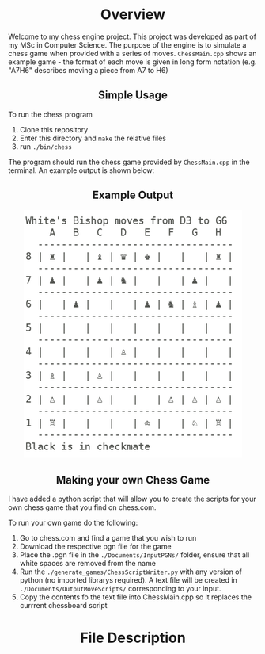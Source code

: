 # <center> **Overview** </center>
Welcome to my chess engine project. This project was developed as part of my MSc in Computer Science.
The purpose of the engine is to simulate a chess game when provided with a series of moves.
`ChessMain.cpp` shows an example game - the format of each move is given in long form notation (e.g. "A7H6" describes moving a piece from A7 to H6)

## <center> **Simple Usage** </center>

To run the chess program
1. Clone this repository
2. Enter this directory and `make` the relative files
3. run `./bin/chess`

The program should run the chess game provided by `ChessMain.cpp` in the terminal. An example output is shown below:

## <center> **Example Output** </center>
<p align="center">
  <img src="./images/Example.png" />
</p>

## <center> **Making your own Chess Game** </center>

I have added a python script that will allow you to create the scripts for your own chess game that you find on chess.com.

To run your own game do the following:

1. Go to chess.com and find a game that you wish to run
2. Download the respective pgn file for the game
3. Place the .pgn file in the `./Documents/InputPGNs/` folder, ensure that all white spaces are removed from the name
4. Run the `./generate_games/ChessScriptWriter.py` with any version of python (no imported librarys required). A text file will be created in `./Documents/OutputMoveScripts/` corresponding to your input. 
5. Copy the contents fo the text file into ChessMain.cpp so it replaces the currrent chessboard script

# <center> **File Description**
